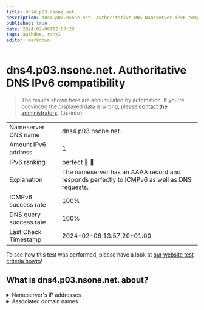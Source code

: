 ```yaml
---
title: dns4.p03.nsone.net.
description: dns4.p03.nsone.net. Authoritative DNS Nameserver IPv6 compatibility
published: true
date: 2024-02-06T12:57:20
tags: authdns, rank1
editor: markdown
---
```


# dns4.p03.nsone.net. Authoritative DNS IPv6 compatibility

> The results shown here are accumulated by automation. If you're convinced the displayed data is wrong, please [contact the administrators](/howto/chat). 
{.is-info}




|   |   |
| - | - |
| Nameserver DNS name | dns4.p03.nsone.net.
| Amount IPv6 address | 1
| IPv6 ranking | perfect :1st_place_medal: [🔗](/howto/ranking) |
| Explanation | The nameserver has an AAAA record and responds perfectly to ICMPv6 as well as DNS requests. |
| ICMPv6 success rate | 100%|
| DNS query success rate | 100% |
| Last Check Timestamp | 2024-02-06 13:57:20+01:00 |

To see how this test was performed, please have a look at [our website test criteria howto](/howto/testcriteria/authdns)!


## What is dns4.p03.nsone.net. about?




<details>
<summary>Nameserver's IP addresses</summary>

2a00:edc0:6259:7:3::4

</details>



<details>
<summary>Associated domain names</summary>

imgur.com

</details>
